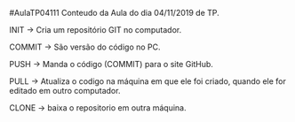 #AulaTP04111
Conteudo da Aula do dia 04/11/2019 de TP.

INIT -> Cria um repositório GIT no computador.

COMMIT -> São versão do código no PC.

PUSH -> Manda o código (COMMIT) para o site GitHub.

PULL -> Atualiza o codigo na máquina em que ele foi criado, quando ele for editado
em outro computador.

CLONE -> baixa o repositorio em outra máquina.